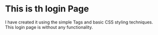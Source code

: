 # This is th login Page
<p>I have created it using the simple Tags and basic CSS styling techniques.
 This login page is without any functionality.</p>